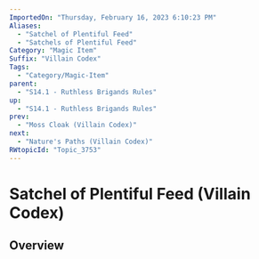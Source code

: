 ```yaml
---
ImportedOn: "Thursday, February 16, 2023 6:10:23 PM"
Aliases:
  - "Satchel of Plentiful Feed"
  - "Satchels of Plentiful Feed"
Category: "Magic Item"
Suffix: "Villain Codex"
Tags:
  - "Category/Magic-Item"
parent:
  - "S14.1 - Ruthless Brigands Rules"
up:
  - "S14.1 - Ruthless Brigands Rules"
prev:
  - "Moss Cloak (Villain Codex)"
next:
  - "Nature's Paths (Villain Codex)"
RWtopicId: "Topic_3753"
---
```

# Satchel of Plentiful Feed (Villain Codex)
## Overview
